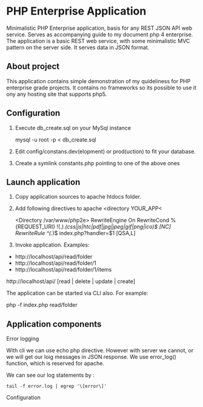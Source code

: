PHP Enterprise Application
=========

Minimalistic PHP Enterprise application, basis for any REST JSON API web service. Serves as accompanying guide to my document php 4 enterprise.
The application is a basic REST web service, with some minimalistic MVC pattern on the server side. It serves data in JSON format.

About project
--------------------------------------

This application contains simple demonstration of my quideliness for PHP enterprise grade projects. It contains no frameworks so its
possible to use it ony any hosting site that supports php5.


Configuration
--------------------------------------

1. Execute db_create.sql on your MySql instance

    mysql -u root -p < db_create.sql

2. Edit config/constans.dev(elopment) or prod(uction) to fit your database.

3. Create a symlink constants.php pointing to one of the above ones

Launch application
--------------------------------------

1. Copy application sources to apache htdocs folder.

2. Add following directives to apache <directory YOUR_APP<

    <Directory /var/www/php2e>
        RewriteEngine On
        RewriteCond %{REQUEST_URI} !(.*)\.(css|js|htc|pdf|jpg|jpeg|gif|png|ico)$ [NC]
        RewriteRule ^(.*)$ index.php?handler=$1 [QSA,L]
    </Directory>

3. Invoke application. Examples:
 - http://localhost/api/read/folder
 - http://localhost/api/read/folder/1
 - http://localhost/api/read/folder/1/items

 http://localhost/api/ [read | delete | update | create]


The application can be started via CLI also. For example:

php -f index.php read/folder


Application components
--------------------------------------

Error logging

With cli we can use echo php directive. However with server we cannot, or we will get our loig messages in JSON response.
We use error_log() function, which is reserved for apache.

We can see our log statements by :

    tail -f error.log | egrep '\[error\]'

Configuration


